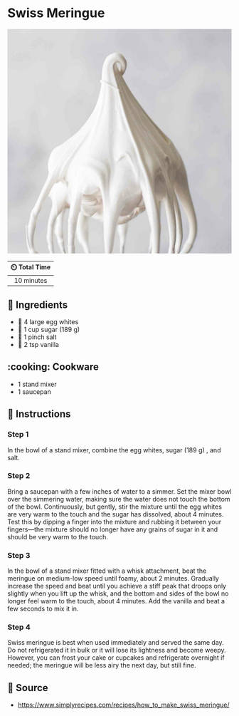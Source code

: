 # Swiss Meringue

![Swiss Meringue](../../assets/images/swiss-meringue.jpg)

| :timer_clock: Total Time |
|:-----------------------: |
| 10 minutes |

## :salt: Ingredients

- :egg: 4 large egg whites
- :candy: 1 cup sugar (189 g)
- :salt: 1 pinch salt
- :icecream: 2 tsp vanilla

## :cooking: Cookware

- 1 stand mixer
- 1 saucepan

## :pencil: Instructions

### Step 1

In the bowl of a stand mixer, combine the egg whites, sugar (189 g) , and salt.

### Step 2

Bring a saucepan with a few inches of water to a simmer. Set the mixer bowl over the simmering water, making sure the
water does not touch the bottom of the bowl. Continuously, but gently, stir the mixture until the egg whites are very
warm to the touch and the sugar has dissolved, about 4 minutes. Test this by dipping a finger into the mixture and
rubbing it between your fingers—the mixture should no longer have any grains of sugar in it and should be very warm to
the touch.

### Step 3

In the bowl of a stand mixer fitted with a whisk attachment, beat the meringue on medium-low speed until foamy, about 2
minutes. Gradually increase the speed and beat until you achieve a stiff peak that droops only slightly when you lift up
the whisk, and the bottom and sides of the bowl no longer feel warm to the touch, about 4 minutes. Add the vanilla and
beat a few seconds to mix it in.

### Step 4

Swiss meringue is best when used immediately and served the same day. Do not refrigerated it in bulk or it will lose its
lightness and become weepy. However, you can frost your cake or cupcakes and refrigerate overnight if needed; the
meringue will be less airy the next day, but still fine.

## :link: Source

- <https://www.simplyrecipes.com/recipes/how_to_make_swiss_meringue/>
